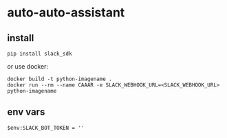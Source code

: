 # auto-auto-assistant
## install
```
pip install slack_sdk
```
or use docker:
```
docker build -t python-imagename .
docker run --rm --name CAAAR -e SLACK_WEBHOOK_URL=<SLACK_WEBHOOK_URL> python-imagename
```
## env vars
```
$env:SLACK_BOT_TOKEN = ''
```